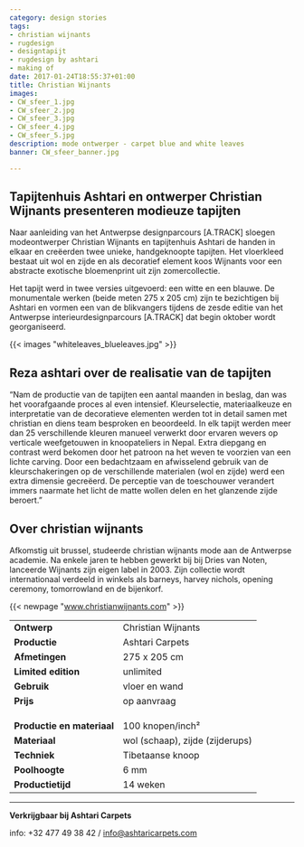 ```yaml
---
category: design stories
tags:
- christian wijnants
- rugdesign
- designtapijt
- rugdesign by ashtari
- making of
date: 2017-01-24T18:55:37+01:00
title: Christian Wijnants
images:
- CW_sfeer_1.jpg
- CW_sfeer_2.jpg
- CW_sfeer_3.jpg
- CW_sfeer_4.jpg
- CW_sfeer_5.jpg
description: mode ontwerper - carpet blue and white leaves
banner: CW_sfeer_banner.jpg

---
```


## Tapijtenhuis Ashtari en ontwerper Christian Wijnants presenteren modieuze tapijten

<!--more-->

Naar aanleiding van het Antwerpse designparcours [A.TRACK] sloegen modeontwerper Christian Wijnants en tapijtenhuis Ashtari de handen in elkaar en creëerden twee unieke, handgeknoopte tapijten. Het vloerkleed bestaat uit wol en zijde en als decoratief element koos Wijnants voor een abstracte exotische bloemenprint uit zijn zomercollectie.

Het tapijt werd in twee versies uitgevoerd: een witte en een blauwe. De monumentale werken (beide meten 275 x 205 cm) zijn te bezichtigen bij Ashtari en vormen een van de blikvangers tijdens de zesde editie van het Antwerpse interieurdesignparcours [A.TRACK] dat begin oktober wordt georganiseerd.

{{< images "whiteleaves_blueleaves.jpg" >}}

## Reza ashtari over de realisatie van de tapijten

“Nam de productie van de tapijten een aantal maanden in beslag, dan was het voorafgaande proces al even intensief. Kleurselectie, materiaalkeuze en interpretatie van de decoratieve elementen werden tot in detail samen met christian en diens team besproken en beoordeeld. In elk tapijt werden meer dan 25 verschillende kleuren manueel verwerkt door ervaren wevers op verticale weefgetouwen in knoopateliers in Nepal. Extra diepgang en contrast werd bekomen door het patroon na het weven te voorzien van een lichte carving. Door een bedachtzaam en afwisselend gebruik van de kleurschakeringen op de verschillende materialen (wol en zijde) werd een extra dimensie gecreëerd. De perceptie van de toeschouwer verandert immers naarmate het licht de matte wollen delen en het glanzende zijde beroert.”

## Over christian wijnants

Afkomstig uit brussel, studeerde christian wijnants mode aan de Antwerpse academie.
Na enkele jaren te hebben gewerkt bij bij Dries van Noten, lanceerde Wijnants zijn eigen label in 2003. Zijn collectie wordt internationaal verdeeld in winkels als barneys, harvey nichols, opening ceremony, tomorrowland en de bijenkorf.

{{< newpage "www.christianwijnants.com" >}}


|    |    |
|----|----|
| **Ontwerp** | Christian Wijnants |
| **Productie** | Ashtari Carpets |
| **Afmetingen** | 275 x 205 cm |
| **Limited edition** | unlimited ​|
| **Gebruik** | vloer en wand |
| **Prijs** | op aanvraag |
|    |    |
|    |    |
|    |    |
| **Productie en materiaal** | 100 knopen/inch² |
| **Materiaal** | wol (schaap), zijde (zijderups) |
| **Techniek** | Tibetaanse knoop |
| **Poolhoogte** | 6 mm |
| **Productietijd** | 14 weken |

---

**Verkrijgbaar bij Ashtari Carpets**

info: +32 477 49 38 42 / info@ashtaricarpets.com


